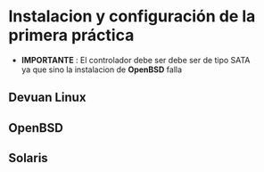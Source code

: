 # Instalacion y configuración de la primera práctica
- **IMPORTANTE** : El controlador debe ser debe ser de tipo SATA   
ya que sino la instalacion de **OpenBSD** falla
## Devuan Linux
## OpenBSD 
## Solaris

